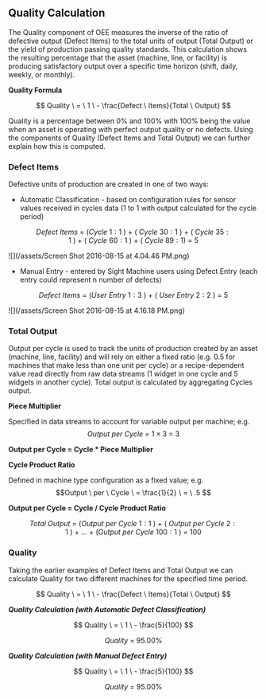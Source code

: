 ## **Quality Calculation**

The Quality component of OEE measures the inverse of the ratio of defective output \(Defect Items\) to the total units of output \(Total Output\) or the yield of production passing quality standards. This calculation shows the resulting percentage that the asset \(machine, line, or facility\) is producing satisfactory output over a specific time horizon \(shift, daily, weekly, or monthly\).

**Quality Formula**

$$
Quality \ = \ 1 \ - \frac{Defect \ Items}{Total \ Output}
$$


Quality is a percentage between 0% and 100% with 100% being the value when an asset is operating with perfect output quality or no defects. Using the components of Quality \(Defect Items and Total Output\) we can further explain how this is computed.

### **Defect Items**

Defective units of production are created in one of two ways:

* Automatic Classification - based on configuration rules for sensor values received in cycles data \(1 to 1 with output calculated for the cycle period\)

$$
Defect \ Items \ = \ (Cycle \ 1:1 \ )\ + \ (\ Cycle \ 30:1 \ )\ + \ (\ Cycle \ 35:1 \ )\ + \ (\ Cycle \ 60:1 \ )\ + \ (\ Cycle \ 89:1 )\ = \ 5
$$

![](/assets/Screen Shot 2016-08-15 at 4.04.46 PM.png)

* Manual Entry - entered by Sight Machine users using Defect Entry \(each entry could represent n number of defects\)

$$
Defect \ Items \ = \ (User \ Entry \ 1:3 \ )\ + \ (\ User \ Entry \ 2:2 \ )\  = \ 5
$$

![](/assets/Screen Shot 2016-08-15 at 4.16.18 PM.png)

### **Total Output**

Output per cycle is used to track the units of production created by an asset \(machine, line, facility\) and will rely on either a fixed ratio \(e.g. 0.5 for machines that make less than one unit per cycle\) or a recipe-dependent value read directly from raw data streams \(1 widget in one cycle and 5 widgets in another cycle\). Total output is calculated by aggregating Cycles output.

**Piece Multiplier**

Specified in data streams to account for variable output per machine; e.g. $$ Output \ per \ Cycle \ = \ 1\times3 \ = \ 3 $$

**Output per Cycle = Cycle \* Piece Multiplier**

**Cycle Product Ratio**

Defined in machine type configuration as a fixed value; e.g. $$Output \ per \ Cycle \ = \frac{1}{2} \ = \ .5 $$

**Output per Cycle = Cycle \/ Cycle Product Ratio**

$$
Total \ Output \ = \ (Output \ per \ Cycle \ 1:1 \ )\ + \ (\ Output \ per \ Cycle \ 2:1 \ )\ + \ ... \ + \ (Output \ per \ Cycle \ 100:1 \ )\ = \ 100
$$

### **Quality**

Taking the earlier examples of Defect Items and Total Output we can calculate Quality for two different machines for the specified time period.

$$
Quality \ = \ 1 \ - \frac{Defect \ Items}{Total \ Output}
$$

**_Quality Calculation \(with Automatic Defect Classification\)_**

$$
Quality \ = \ 1 \ - \frac{5}{100}
$$

$$
Quality \ = \ 95.00 \%
$$

**_Quality Calculation \(with Manual Defect Entry\)_**

$$
Quality \ = \ 1 \ - \frac{5}{100}
$$

$$
Quality \ = \ 95.00 \%
$$
